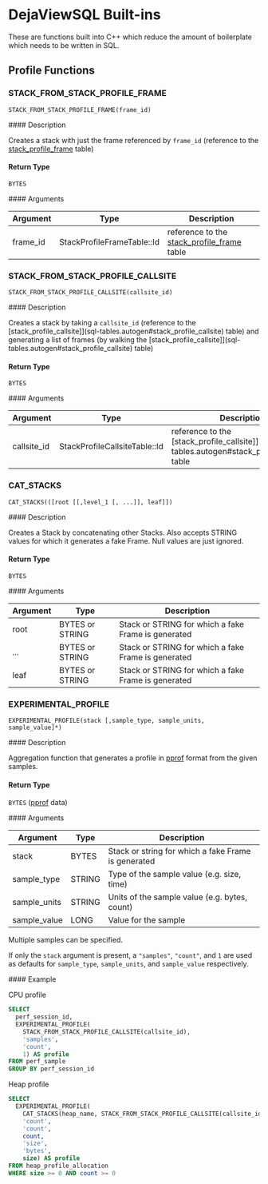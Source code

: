 # DejaViewSQL Built-ins

These are functions built into C++ which reduce the amount of boilerplate which
needs to be written in SQL.

## Profile Functions

### STACK_FROM_STACK_PROFILE_FRAME

`STACK_FROM_STACK_PROFILE_FRAME(frame_id)`

#### Description

Creates a stack with just the frame referenced by `frame_id` (reference to the
[stack_profile_frame](sql-tables.autogen#stack_profile_frame) table)

#### Return Type

`BYTES`

#### Arguments

Argument | Type | Description
-------- | ---- | -----------
frame_id | StackProfileFrameTable::Id | reference to the [stack_profile_frame](sql-tables.autogen#stack_profile_frame) table

### STACK_FROM_STACK_PROFILE_CALLSITE

`STACK_FROM_STACK_PROFILE_CALLSITE(callsite_id)`

#### Description

Creates a stack by taking a `callsite_id` (reference to the
[stack_profile_callsite]](sql-tables.autogen#stack_profile_callsite) table) and
generating a list of frames (by walking the
[stack_profile_callsite]](sql-tables.autogen#stack_profile_callsite) table)

#### Return Type

`BYTES`

#### Arguments

Argument | Type | Description
-------- | ---- | -----------
callsite_id | StackProfileCallsiteTable::Id | reference to the [stack_profile_callsite]](sql-tables.autogen#stack_profile_callsite) table

### CAT_STACKS

`CAT_STACKS(([root [[,level_1 [, ...]], leaf]])`

#### Description

Creates a Stack by concatenating other Stacks. Also accepts STRING values for
which it generates a fake Frame. Null values are just ignored.

#### Return Type

`BYTES`

#### Arguments

Argument | Type | Description
-------- | ---- | -----------
root | BYTES or STRING | Stack or STRING for which a fake Frame is generated
... | BYTES or STRING | Stack or STRING for which a fake Frame is generated
leaf | BYTES or STRING | Stack or STRING for which a fake Frame is generated

### EXPERIMENTAL_PROFILE

`EXPERIMENTAL_PROFILE(stack [,sample_type, sample_units, sample_value]*)`

#### Description

Aggregation function that generates a profile in
[pprof](https://github.com/google/pprof) format from the given samples.

#### Return Type

`BYTES` ([pprof](https://github.com/google/pprof) data)

#### Arguments

Argument | Type | Description
-------- | ---- | -----------
stack | BYTES | Stack or string for which a fake Frame is generated
sample_type | STRING | Type of the sample value (e.g. size, time)
sample_units | STRING | Units of the sample value (e.g. bytes, count)
sample_value | LONG | Value for the sample

Multiple samples can be specified.

If only the `stack` argument is present, a `"samples"`, `"count"`, and `1` are
used as defaults for `sample_type`, `sample_units`, and `sample_value`
 respectively.

#### Example

CPU profile

```sql
SELECT
  perf_session_id,
  EXPERIMENTAL_PROFILE(
    STACK_FROM_STACK_PROFILE_CALLSITE(callsite_id),
    'samples',
    'count',
    1) AS profile
FROM perf_sample
GROUP BY perf_session_id
```

Heap profile

```sql
SELECT
  EXPERIMENTAL_PROFILE(
    CAT_STACKS(heap_name, STACK_FROM_STACK_PROFILE_CALLSITE(callsite_id)),
    'count',
    'count',
    count,
    'size',
    'bytes',
    size) AS profile
FROM heap_profile_allocation
WHERE size >= 0 AND count >= 0
```